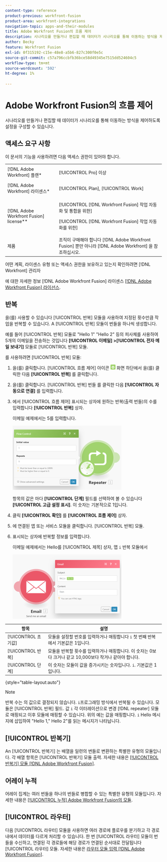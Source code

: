 ```yaml
---
content-type: reference
product-previous: workfront-fusion
product-area: workfront-integrations
navigation-topic: apps-and-their-modules
title: Adobe Workfront Fusion의 흐름 제어
description: 시나리오를 만들거나 편집할 때 데이터가 시나리오를 통해 이동하는 방식을 제어하도록 설정을 구성할 수 있습니다.
author: Becky
feature: Workfront Fusion
exl-id: 0f315192-c15e-48e8-a5b6-827c300f0e5c
source-git-commit: c57a796ccbfb36bce58d49345e7515dd524604c5
workflow-type: tm+mt
source-wordcount: '592'
ht-degree: 1%

---
```


# Adobe Workfront Fusion의 흐름 제어

시나리오를 만들거나 편집할 때 데이터가 시나리오를 통해 이동하는 방식을 제어하도록 설정을 구성할 수 있습니다.

## 액세스 요구 사항

이 문서의 기능을 사용하려면 다음 액세스 권한이 있어야 합니다.

<table style="table-layout:auto"> 
 <col> 
 <col> 
 <tbody> 
  <tr> 
   <td role="rowheader">[!DNL Adobe Workfront] 플랜*</td>
  <td> <p>[!UICONTROL Pro] 이상</p> </td>
  </tr> 
  <tr data-mc-conditions=""> 
   <td role="rowheader">[!DNL Adobe Workfront] 라이센스*</td>
   <td> <p>[!UICONTROL Plan], [!UICONTROL Work]</p> </td> 
  </tr> 
  <tr> 
   <td role="rowheader">[!DNL Adobe Workfront Fusion] license**</td> 
   <td> <p>[!UICONTROL [!DNL Workfront Fusion] 작업 자동화 및 통합을 위한] </p>   <p>[!UICONTROL [!DNL Workfront Fusion] 작업 자동화를 위한]</p>  </td> 
  </tr> 
  <tr> 
   <td role="rowheader">제품</td> 
   <td>조직이 구매해야 합니다 [!DNL Adobe Workfront Fusion] 뿐만 아니라 [!DNL Adobe Workfront] 을 참조하십시오.</td> 
  </tr> 
 </tbody> 
</table>

어떤 계획, 라이센스 유형 또는 액세스 권한을 보유하고 있는지 확인하려면 [!DNL Workfront] 관리자

에 대한 자세한 정보 [!DNL Adobe Workfront Fusion] 라이센스 [[!DNL Adobe Workfront Fusion] 라이선스](../../workfront-fusion/get-started/license-automation-vs-integration.md).

## 반복

을(를) 사용할 수 있습니다 [!UICONTROL 반복] 모듈을 사용하여 지정된 횟수만큼 작업을 반복할 수 있습니다. A [!UICONTROL 반복] 모듈이 번들을 하나씩 생성합니다.

예를 들어 [!UICONTROL 반복] 모듈로 &quot;Hello 1&quot; &quot;Hello 2&quot; 등의 피사체를 사용하여 5개의 이메일을 전송하는 것입니다 **[!UICONTROL 이메일] >[!UICONTROL 전자 메일 보내기]** 모듈로 [!UICONTROL 반복] 모듈.

를 사용하려면 [!UICONTROL 반복] 모듈:

1. 을(를) 클릭합니다. [!UICONTROL 흐름 제어] 아이콘 ![](assets/flow-control-icon.gif) 화면 하단에서 을(를) 클릭한 다음 **[!UICONTROL 반복]** 를 클릭합니다.
1. 을(를) 클릭합니다. [!UICONTROL 반복] 번들 를 클릭한 다음 **[!UICONTROL 자동으로 연결]** 를 입력합니다.
1. 에서 [!UICONTROL 흐름 제어] 표시되는 상자에 원하는 반복(출력 번들)의 수를 입력합니다 **[!UICONTROL 반복]** 상자.

   이메일 예제에서는 5를 입력합니다.

   ![](assets/repeater-2-350x207.png)

   항목의 값은 마다 **[!UICONTROL 단계]** 필드를 선택하여 볼 수 있습니다 **[!UICONTROL 고급 설정 표시]**. 이 숫자는 기본적으로 1입니다.

1. 클릭 **[!UICONTROL 확인]** 를 **[!UICONTROL 흐름 제어]** 상자.

1. 에 연결된 앱 또는 서비스 모듈을 클릭합니다. [!UICONTROL 반복] 모듈.
1. 표시되는 상자에 반복할 정보를 입력합니다.

   이메일 예제에서는 Hello를 [!UICONTROL 제목] 상자, 맵 `i` 반복 모듈에서

   ![](assets/repeater-3-350x207.png)

| 항목 | 설명 |
|---|---|
| [!UICONTROL 초기값] | 모듈을 설정할 번호를 입력하거나 매핑합니다 `i` 첫 번째 반복에서 기본값은 1입니다. |
| [!UICONTROL 반복] | 모듈을 반복할 횟수를 입력하거나 매핑합니다. 이 숫자는 0보다 크거나 같고 10,000보다 작거나 같아야 합니다. |
| [!UICONTROL 단계] | 이 숫자는 모듈이 값을 증가시키는 숫자입니다. `i`. 기본값은 1입니다. |

{style=&quot;table-layout:auto&quot;}

>[!NOTE]
>
>반복 수는 의 값으로 결정되지 않습니다. `i`프로그래밍 방식에서 반복될 수 있습니다. 모듈은 [!UICONTROL 반복] 필드. 값 `i` 각 이터레이션으로 변경 [!DNL repeater] 모듈로 매핑되고 이후 모듈에 매핑할 수 있습니다. 위의 예는 값을 매핑합니다. `i` Hello 메시지에 삽입하여 &quot;Hello 1,&quot; Hello 2&quot;를 읽는 메시지가 나타납니다.

## [!UICONTROL 반복기]

An [!UICONTROL 반복기] 는 배열을 일련의 번들로 변환하는 특별한 유형의 모듈입니다. 각 배열 항목은 [!UICONTROL 반복기] 모듈 출력. 자세한 내용은 [[!UICONTROL 반복기] 모듈 [!DNL Adobe Workfront Fusion]](../../workfront-fusion/modules/iterator-module.md).

## 어레이 누적

어레이 집계는 여러 번들을 하나의 번들로 병합할 수 있는 특별한 유형의 모듈입니다. 자세한 내용은 [[!UICONTROL 누적] Adobe Workfront Fusion의 모듈](../../workfront-fusion/modules/aggregator-module.md).

## [!UICONTROL 라우터]

다음 [!UICONTROL 라우터] 모듈을 사용하면 여러 경로에 플로우를 분기하고 각 경로 내에서 데이터를 다르게 처리할 수 있습니다. 한 번 [!UICONTROL 라우터] 모듈이 번들을 수신하고, 연결된 각 경로들에 해당 경로가 연결된 순서대로 전달됩니다 [!UICONTROL 라우터] 모듈. 자세한 내용은 [라우터 모듈 입력 [!DNL Adobe Workfront Fusion]](../../workfront-fusion/modules/router-module.md).

<!--
<div data-mc-conditions="QuicksilverOrClassic.Draft mode">
<h2>Directives</h2>
<p>The error handling directives allow you to control how your scenario reacts to errors. For more information, see <a href="../../workfront-fusion/errors/advanced-error-handling.md" class="MCXref xref">Advanced error handling in Adobe Workfront Fusion</a> and <a href="../../workfront-fusion/errors/directives-for-error-handling.md" class="MCXref xref">Directives for error handling in Adobe Workfront Fusion</a>.</p>
</div>
-->
